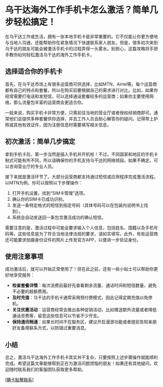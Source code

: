 # 乌干达海外工作手机卡怎么激活？简单几步轻松搞定！

在乌干达工作或生活，拥有一张本地手机卡是非常重要的。它不仅能让你更方便地与当地人沟通，还能帮助你在紧急情况下快速联系家人朋友。但是，很多初次来到乌干达的朋友可能会被激活手机卡的过程弄得一头雾水。别担心，这篇攻略将手把手教你如何轻松激活乌干达的海外工作手机卡。

## 选择适合你的手机卡

首先，在乌干达市场上有很多运营商可供选择，比如MTN、Airtel等。每个运营商都有自己的特点和套餐，所以在购买前要根据自己的需求进行对比。比如，如果你经常需要打电话和发短信，可以选择通话套餐较多的运营商；如果你主要使用网络，那么流量包丰富的运营商会更适合你。

一般来说，购买手机卡非常方便，只需前往当地的营业厅或者授权经销商即可。通常他们会提供多种套餐供你选择，并且工作人员会耐心解答你的疑问。记得带上护照或其他有效证件，因为注册信息时需要填写相关信息。

## 初次激活：简单几步搞定

拿到手机卡后，第一步当然是插入手机并开机啦！不过，不同国家和地区的手机卡制式可能有所不同，所以请确保你的手机支持乌干达的网络频段。如果不确定，可以咨询营业厅的专业人员。

接下来就是激活环节了。大部分运营商都支持通过短信或应用程序完成激活流程。以MTN为例，你可以按照以下步骤操作：

1. 打开手机设置，找到“SIM卡管理”选项。
2. 确认你的SIM卡已成功识别。
3. 发送一条特定格式的短信到指定号码（具体号码可以在包装内说明书上找到）。
4. 系统会自动发送回一条包含激活成功的确认短信。

需要注意的是，激活过程中可能会要求输入个人信息，包括姓名、国籍以及手机号码等。这些信息是为了符合当地法律法规的要求，请如实填写。此外，有些运营商还可能要求拍摄身份证件的照片上传至官方APP，以便进一步验证身份。

## 使用注意事项

成功激活后，就可以开始正常使用了！但在此之前，还有一些小贴士可以帮助你更好地享受服务：

- **检查套餐详情**：每次消费前最好先查看剩余流量、通话时间和短信数量，避免不必要的超额费用。
- **及时充值**：乌干达的手机卡通常采用预付费模式，因此记得定期充值以免停机。
- **关注优惠活动**：运营商经常会推出各种促销活动，比如赠送额外流量或者降低通话资费等，留意这些信息可以节省不少开支。
- **保持通讯畅通**：如果长时间不在服务区，建议开启漫游功能或者提前告知亲朋好友备用联系方式，以防错过重要消息。

## 小结

总之，激活乌干达海外工作手机卡其实并不复杂，只要按照上述步骤操作就能顺利完成。希望这篇文章能够帮到正在为激活问题烦恼的朋友！如果还有其他疑问，欢迎随时联系我们的客服团队获取更多帮助。

[[購卡點擊聯系](https://t.me/s/esim1088)]